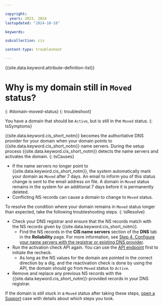 ```yaml
---

copyright:
  years: 2023, 2024
lastupdated: "2024-10-18"

keywords:

subcollection: cis

content-type: troubleshoot

---
```


{{site.data.keyword.attribute-definition-list}}

# Why is my domain still in `Moved` status?
{: #domain-moved-status}
{: troubleshoot}

You have a domain that should be `Active`, but is still in the `Moved` status.
{: tsSymptoms}

{{site.data.keyword.cis_short_notm}} becomes the authoritative DNS provider for your domain when your domain points to {{site.data.keyword.cis_short_notm}} name servers. During the setup process {{site.data.keyword.cis_short_notm}} detects the name servers and activates the domain.
{: tsCauses}

- If the name servers no longer point to {{site.data.keyword.cis_short_notm}}, the system automatically mark your domain as `Moved` after 7 days. An email to inform you of this status change is sent to the email address on file. A domain in `Moved` status remains in the system for an additional 7 days before it is permanently deleted.
- Conflicting NS records can cause a domain to change to `Moved` status.

To resolve the condition where your domain remains in `Moved` status longer than expected, take the following troubleshooting steps.
{: tsResolve}

- Check your DNS registrar and ensure that the NS records match with the NS records given by {{site.data.keyword.cis_short_notm}}.
    - Find the NS records in the **CIS name servers** section of the **DNS** tab in the **Reliability** page. For more information, see [Step 4. Configure your name servers with the registrar or existing DNS provider](/docs/cis?topic=cis-getting-started#configure-your-name-servers-with-the-registrar-or-existing-dns-provider).
- Run the activation check API again. You can use the [API endpoint](/apidocs/cis#zone-activation-check) first to initiate the recheck.
    - As long as the NS values for the domain are pointed in the correct direction by a dig, and the reactivation check is done by using the API, the domain should go from `Moved` status to `Active`.
- Remove and replace any previous NS records with the {{site.data.keyword.cis_short_notm}}-provided records in your DNS registrar.

If the domain is still stuck in a `Moved` status after taking these steps, [open a Support](/docs/cis?topic=cis-gettinghelp) case with details about which steps you took.

